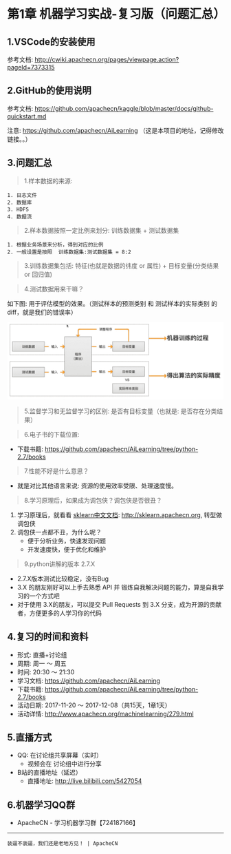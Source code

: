 # 第1章 机器学习实战-复习版（问题汇总）

## 1.VSCode的安装使用

参考文档: http://cwiki.apachecn.org/pages/viewpage.action?pageId=7373315

## 2.GitHub的使用说明

参考文档: https://github.com/apachecn/kaggle/blob/master/docs/github-quickstart.md

注意:  https://github.com/apachecn/AiLearning （这是本项目的地址，记得修改链接。。）

## 3.问题汇总

> 1.样本数据的来源: 

    1. 日志文件
    2. 数据库
    3. HDFS
    4. 数据流

> 2.样本数据按照一定比例来划分: 训练数据集 + 测试数据集 

    1. 根据业务场景来分析，得到对应的比例
    2. 一般设置是按照  训练数据集:测试数据集 = 8:2

> 3.训练数据集包括:  特征(也就是数据的纬度 or 属性) + 目标变量(分类结果 or 回归值)

> 4.测试数据用来干嘛？

如下图: 用于评估模型的效果。（测试样本的预测类别 和 测试样本的实际类别 的diff，就是我们的错误率）

![机器学习训练过程图](../ml/img/机器学习基础训练过程.jpg)

> 5.监督学习和无监督学习的区别: 是否有目标变量（也就是: 是否存在分类结果）

> 6.电子书的下载位置: 

* 下载书籍:  https://github.com/apachecn/AiLearning/tree/python-2.7/books

> 7.性能不好是什么意思？

* 就是对比其他语言来说: 资源的使用效率受限、处理速度慢。

> 8.学习原理后，如果成为调包侠？调包侠是否很丑？

1. 学习原理后，就看看 [sklearn中文文档](http://sklearn.apachecn.org/): http://sklearn.apachecn.org, 转型做调包侠
2. 调包侠一点都不丑，为什么呢？
    * 便于分析业务，快速发现问题
    * 开发速度快，便于优化和维护

> 9.python讲解的版本 2.7.X

* 2.7.X版本测试比较稳定，没有Bug
* 3.X 的朋友刚好可以上手去熟悉 API 并 锻炼自我解决问题的能力，算是自我学习的一个方式吧
* 对于使用 3.X的朋友，可以提交 Pull Requests 到 3.X 分支，成为开源的贡献者，方便更多的人学习你的代码

## 4.复习的时间和资料

* 形式: 直播+讨论组
* 周期: 周一 ～ 周五
* 时间: 20:30 ～ 21:30
* 学习文档: https://github.com/apachecn/AiLearning
* 下载书籍:  https://github.com/apachecn/AiLearning/tree/python-2.7/books
* 活动日期: 2017-11-20 ～ 2017-12-08（共15天，1章1天）
* 活动详情: http://www.apachecn.org/machinelearning/279.html

## 5.直播方式

* QQ: 在讨论组共享屏幕（实时）
    * 视频会在 讨论组中进行分享
* B站的直播地址（延迟）
    * 直播地址: http://live.bilibili.com/5427054

## 6.机器学习QQ群

* ApacheCN - 学习机器学习群【724187166】

***

`装逼不装逼，我们还是老地方见！ | ApacheCN`
